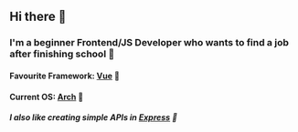 ## Hi there 👋

### I'm a beginner Frontend/JS Developer who wants to find a job after finishing school 🤯

#### Favourite Framework: [Vue] 🖖
#### Current OS: [Arch] 🐧

##### I also like creating simple APIs in [Express] 🤫


[Vue]: https://vuejs.org/
[Arch]: https://archlinux.org/
[Express]: https://https://expressjs.com/
